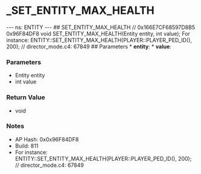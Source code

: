 # _SET_ENTITY_MAX_HEALTH

--- ns: ENTITY --- ## SET_ENTITY_MAX_HEALTH  // 0x166E7CF68597D8B5 0x96F84DF8 void SET_ENTITY_MAX_HEALTH(Entity entity, int value);  For instance: ENTITY::SET_ENTITY_MAX_HEALTH(PLAYER::PLAYER_PED_ID(), 200); // director_mode.c4: 67849  ## Parameters * **entity**: * **value**:

### Parameters
* Entity entity
* int value

### Return Value
* void

### Notes
* AP Hash: 0x0x96F84DF8
* Build: 811
* For instance: ENTITY::SET_ENTITY_MAX_HEALTH(PLAYER::PLAYER_PED_ID(), 200); // director_mode.c4: 67849

